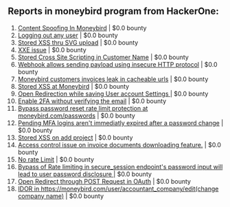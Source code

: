 ## Reports in moneybird program from HackerOne:
1. [Content Spoofing In Moneybird](https://hackerone.com/reports/133753) | $0.0 bounty
2. [Logging out any user](https://hackerone.com/reports/147656) | $0.0 bounty
3. [Stored XSS thru SVG upload](https://hackerone.com/reports/130591) | $0.0 bounty
4. [XXE issue](https://hackerone.com/reports/130661) | $0.0 bounty
5. [Stored Cross Site Scripting in Customer Name](https://hackerone.com/reports/211643) | $0.0 bounty
6. [Webhook allows sending payload using insecure HTTP protocol](https://hackerone.com/reports/158541) | $0.0 bounty
7. [Moneybird customers invoices leak in cacheable urls](https://hackerone.com/reports/247084) | $0.0 bounty
8. [Stored XSS at Moneybird](https://hackerone.com/reports/251043) | $0.0 bounty
9. [Open Redirection while saving User account Settings ](https://hackerone.com/reports/288219) | $0.0 bounty
10. [Enable 2FA without verifying the email](https://hackerone.com/reports/649533) | $0.0 bounty
11. [Bypass password reset rate limit protection at moneybird.com/passwords](https://hackerone.com/reports/723974) | $0.0 bounty
12. [Pending MFA logins aren't immediatly expired after a password change](https://hackerone.com/reports/743518) | $0.0 bounty
13. [Stored XSS on add project](https://hackerone.com/reports/996237) | $0.0 bounty
14. [Access control issue on invoice documents downloading feature.](https://hackerone.com/reports/1137218) | $0.0 bounty
15. [No rate Limit](https://hackerone.com/reports/1145293) | $0.0 bounty
16. [Bypass of Rate limiting in secure_session endpoint's password input will lead to user password disclosure ](https://hackerone.com/reports/269318) | $0.0 bounty
17. [Open Redirect through POST Request in OAuth](https://hackerone.com/reports/1129761) | $0.0 bounty
18. [IDOR in https://moneybird.com/user/accountant_company/edit(change company name)](https://hackerone.com/reports/726163) | $0.0 bounty